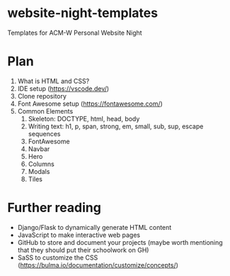 # website-night-templates
Templates for ACM-W Personal Website Night

# Plan
1. What is HTML and CSS?
2. IDE setup (https://vscode.dev/)
4. Clone repository
3. Font Awesome setup (https://fontawesome.com/)
5. Common Elements
   1. Skeleton: DOCTYPE, html, head, body
   2. Writing text: h1, p, span, strong, em, small, sub, sup, escape sequences
   3. FontAwesome
   4. Navbar
   5. Hero
   6. Columns
   7. Modals
   8. Tiles
   
# Further reading
- Django/Flask to dynamically generate HTML content
- JavaScript to make interactive web pages
- GitHub to store and document your projects (maybe worth mentioning that they should put their schoolwork on GH)
- SaSS to customize the CSS (https://bulma.io/documentation/customize/concepts/)
